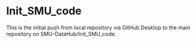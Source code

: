 # Init_SMU_code

This is the initial push from local repository via GitHub Desktop to the main repository on SMU-DataHub/Init_SMU_code.  
